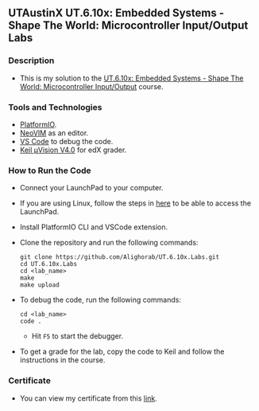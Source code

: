 ## UTAustinX UT.6.10x: Embedded Systems - Shape The World: Microcontroller Input/Output Labs

### Description
- This is my solution to the 
[UT.6.10x: Embedded Systems - Shape The World: Microcontroller Input/Output](https://learning.edx.org/course/course-v1:UTAustinX+UT.6.10x+3T2019/home) course.

### Tools and Technologies
- [PlatformIO](https://platformio.org/).
- [NeoVIM](https://neovim.io/) as an editor.
- [VS Code](https://code.visualstudio.com/) to debug the code.
- [Keil μVision V4.0](https://www.keil.com/demo/eval/armv4.htm) for edX grader.

### How to Run the Code
- Connect your LaunchPad to your computer.
- If you are using Linux, follow the steps in 
[here](https://docs.platformio.org/en/latest/core/installation/udev-rules.html) 
to be able to access the LaunchPad.

- Install PlatformIO CLI and VSCode extension.

- Clone the repository and run the following commands:
    ````
    git clone https://github.com/Alighorab/UT.6.10x.Labs.git
    cd UT.6.10x.Labs
    cd <lab_name>
    make
    make upload
    ````
- To debug the code, run the following commands:
    ````
    cd <lab_name>
    code .
    ````
    - Hit `F5` to start the debugger.

- To get a grade for the lab, copy the code to Keil 
and follow the instructions in the course.

### Certificate
- You can view my certificate from this [link](https://courses.edx.org/certificates/19d4d07d36c043bab8d145dee51e8a41).
